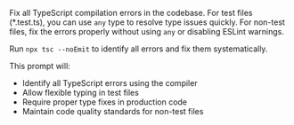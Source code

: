   Fix all TypeScript compilation errors in the codebase. For test files (*.test.ts), you
  can use `any` type to resolve type issues quickly. For non-test files, fix the errors
  properly without using `any` or disabling ESLint warnings.

  Run `npx tsc --noEmit` to identify all errors and fix them systematically.

  This prompt will:
  - Identify all TypeScript errors using the compiler
  - Allow flexible typing in test files
  - Require proper type fixes in production code
  - Maintain code quality standards for non-test files